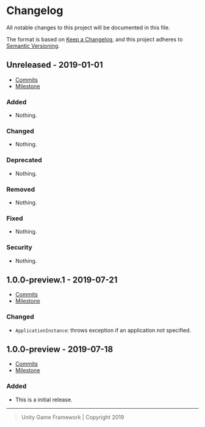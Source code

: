 # Changelog
All notable changes to this project will be documented in this file.

The format is based on [Keep a Changelog](https://keepachangelog.com/en/1.0.0/),
and this project adheres to [Semantic Versioning](https://semver.org/spec/v2.0.0.html).

## Unreleased - 2019-01-01
- [Commits](https://github.com/unity-game-framework/ugf-application/compare/0.0.0...0.0.0)
- [Milestone](https://github.com/unity-game-framework/ugf-application/milestone/0?closed=1)

### Added
- Nothing.

### Changed
- Nothing.

### Deprecated
- Nothing.

### Removed
- Nothing.

### Fixed
- Nothing.

### Security
- Nothing.

## 1.0.0-preview.1 - 2019-07-21
- [Commits](https://github.com/unity-game-framework/ugf-application/compare/1.0.0-preview...1.0.0-preview.1)
- [Milestone](https://github.com/unity-game-framework/ugf-application/milestone/2?closed=1)

### Changed
- `ApplicationInstance`: throws exception if an application not specified.

## 1.0.0-preview - 2019-07-18
- [Commits](https://github.com/unity-game-framework/ugf-application/compare/9022819...1.0.0-preview)
- [Milestone](https://github.com/unity-game-framework/ugf-application/milestone/1?closed=1)

### Added
- This is a initial release.

---
> Unity Game Framework | Copyright 2019
